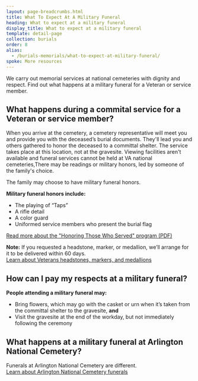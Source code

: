 ```yaml
---
layout: page-breadcrumbs.html
title: What To Expect At A Military Funeral
heading: What to expect at a military funeral
display_title: What to expect at a military funeral
template: detail-page
collection: burials
order: 8
alias:
  - /burials-memorials/what-to-expect-at-military-funeral/
spoke: More resources
---
```


<div class="va-introtext">

We carry out memorial services at national cemeteries with dignity and respect. Find out what happens at a military funeral for a Veteran or service member.

</div>

## What happens during a commital service for a Veteran or service member?

When you arrive at the cemetery, a cemetery representative will meet you and provide you with the deceased’s burial documents. They'll lead you and others gathered to honor the deceased to a committal shelter. The service takes place at this location, not at the gravesite. Viewing facilities aren't available and funeral services cannot be held at VA national cemeteries,There may be readings or military honors, led by someone of the family's choice. 

The family may choose to have military funeral honors.


**Military funeral honors include:**
- The playing of “Taps”
- A rifle detail
- A color guard
- Uniformed service members who present the burial flag

[Read more about the "Honoring Those Who Served" program (PDF)](https://www.cem.va.gov/cem/docs/factsheets/honors.pdf)

**Note:** If you requested a headstone, marker, or medallion, we’ll arrange for it to be delivered within 60 days. <br>
[Learn about Veterans headstones, markers, and medallions](/burials-memorials/memorial-items/headstones-markers-medallions/)

## How can I pay my respects at a military funeral?

**People attending a military funeral may:**
- Bring flowers, which may go with the casket or urn when it’s taken from the committal shelter to the gravesite, **and**
- Visit the gravesite at the end of the workday, but not immediately following the ceremony

## What happens at a military funeral at Arlington National Cemetery?

Funerals at Arlington National Cemetery are different. <br>
[Learn about Arlington National Cemetery funerals](http://www.arlingtoncemetery.mil/Funerals/About-Funerals)

